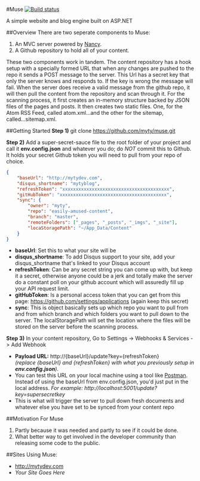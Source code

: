 #Muse 
[![Build status](https://ci.appveyor.com/api/projects/status/m0m9dx7b1h73eot3?svg=true)](https://ci.appveyor.com/project/MichaelTyson/shiny-myty-website)

A simple website and blog engine built on ASP.NET

##Overview
There are two seperate components to Muse:

1. An MVC server powered by [Nancy](https://github.com/NancyFx/Nancy).
2. A Github repository to hold all of your content. 

These two components work in tandem. The content repository has a hook setup with a specially formed URL that when any changes are pushed to the repo it sends a POST message to the server.  This Url has a secret key that only the server knows and responds to.  If the key is wrong the message will fail. When the server does receive a valid message from the github repo, it will then pull the content from the repository and scan through it.  For the scanning process, it first creates an in-memory structure backed by JSON files of the pages and posts.  It then creates two static files. One, for the Atom RSS Feed, called atom.xml...and the other for the sitemap, called...sitemap.xml.

##Getting Started
**Step 1)** git clone https://github.com/myty/muse.git

**Step 2)** Add a super-secret-sauce file to the root folder of your project and call it **env.config.json** and whatever you do; do _NOT_ commit this to Github.  It holds your secret Github token you will need to pull from your repo of choice.
```json
{
    "baseUrl": "http://mytydev.com",
    "disqus_shortname": "mytyblog", 
    "refreshToken": "xxxxxxxxxxxxxxxxxxxxxxxxxxxxxxxxxxxxxxxx",
    "gitHubToken": "xxxxxxxxxxxxxxxxxxxxxxxxxxxxxxxxxxxxxxxx",
    "sync": {
        "owner": "myty",
        "repo": "easily-amused-content",
        "branch": "master",
        "remoteFolders": ["_pages", "_posts", "_imgs", "_site"],
        "locaStoragePath": "~/App_Data/Content"
    }
}
```
- **baseUrl**: Set this to what your site will be
- **disqus_shortname**: To add Disqus support to your site, add your disqus_shortname that's linked to your Disqus account
- **refreshToken**: Can be any secret string you can come up with, but keep it a secret, otherwise anyone could be a jerk and totally make the server do a constant poll on your github account which will assuredly fill up your API request limit.
- **gitHubToken**: Is a personal access token that you can get from this page: https://github.com/settings/applications (again keep this secret)
- **sync**: This is object basically sets up which repo you want to pull from and from which branch and which folders you want to pull down to the server.  The localStoragePath will set the location where the files will be stored on the server before the scanning process.

**Step 3)** In your content repository, Go to Settings -> Webhooks & Services -> Add Webhook
- **Payload URL:** http://{baseUrl}/update?key={refreshToken} <br/>_(replace {baseUrl} and {refreshToken} with what you previously setup in  **env.config.json**)_. 
- You can test this URL on your local machine using a tool like [Postman](https://chrome.google.com/webstore/detail/postman-rest-client-packa/fhbjgbiflinjbdggehcddcbncdddomop).  Instead of using the baseUrl from env.config.json, you'd just put in the local address. _For example: http://localhost:5001/update?key=supersecretkey_
- This is what will trigger the server to pull down fresh documents and whatever else you have set to be synced from your content repo

##Motivation For Muse
1. Partly because it was needed and partly to see if it could be done.
2. What better way to get involved in the developer community than releasing some code to the public.

##Sites Using Muse:
- http://mytydev.com
- _Your Site Goes Here_
